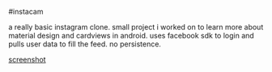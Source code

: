 #instacam

a really basic instagram clone. small project i worked on to learn more about material design and cardviews in android. uses facebook sdk to login and pulls user data to fill the feed. no persistence. 

[screenshot](http://i.imgur.com/fMnej5n.jpg)